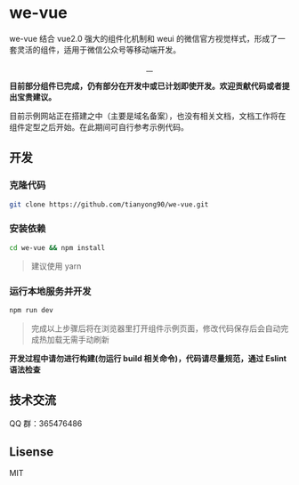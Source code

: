 # we-vue

we-vue 结合 vue2.0 强大的组件化机制和 weui 的微信官方视觉样式，形成了一套灵活的组件，适用于微信公众号等移动端开发。

<p align="center">
  <a href="https://www.npmjs.com/package/we-vue">
    <img src="https://img.shields.io/npm/v/we-vue.svg?style=flat-square" alt="">
  </a>
  <a href="https://www.npmjs.com/package/we-vue">
    <img src="https://img.shields.io/npm/dm/we-vue.svg?style=flat-square" alt="">
  </a>
  <a href="http://issuestats.com/github/tianyong90/we-vue/issues">
    <img src="http://issuestats.com/github/tianyong90/we-vue/badge/issue?style=flat-square" alt="">
  </a>
  <a href="http://issuestats.com/github/tianyong90/we-vue/pulls">
    <img src="http://issuestats.com/github/tianyong90/we-vue/badge/pr?style=flat-square" alt="">
  </a>
</p>

**目前部分组件已完成，仍有部分在开发中或已计划即使开发。欢迎贡献代码或者提出宝贵建议。**

目前示例网站正在搭建之中（主要是域名备案），也没有相关文档，文档工作将在组件定型之后开始。在此期间可自行参考示例代码。

## 开发

### 克隆代码

``` bash
git clone https://github.com/tianyong90/we-vue.git
```

### 安装依赖

``` bash
cd we-vue && npm install
```

> 建议使用 yarn

### 运行本地服务并开发

``` bash
npm run dev
```
> 完成以上步骤后将在浏览器里打开组件示例页面，修改代码保存后会自动完成热加载无需手动刷新

**开发过程中请勿进行构建(勿运行 build 相关命令)，代码请尽量规范，通过 Eslint 语法检查**

## 技术交流

QQ 群：365476486

## Lisense

MIT
